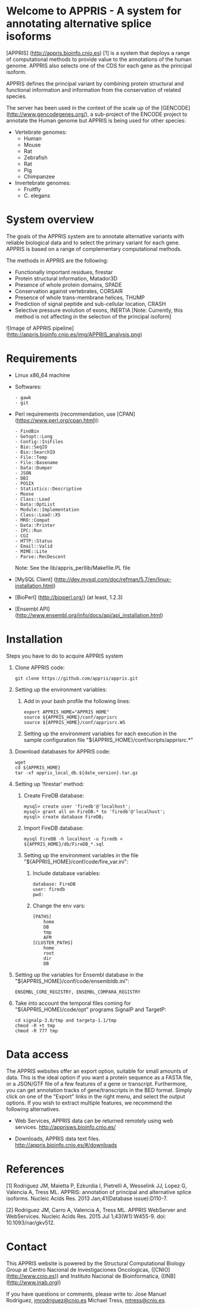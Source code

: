 Welcome to APPRIS - A system for annotating alternative splice isoforms
=======================================================================
[APPRIS] (http://appris.bioinfo.cnio.es) [1] is a system that deploys a range of computational methods to provide value to the annotations of the human genome. APPRIS also selects one of the CDS for each gene as the principal isoform.

APPRIS defines the principal variant by combining protein structural and functional information and information from the conservation of related species.

The server has been used in the context of the scale up of the [GENCODE] (http://www.gencodegenes.org/), a sub-project of the ENCODE project to annotate the Human genome but APPRIS is being used for other species:
  * Vertebrate genomes:
	  * Human
	  * Mouse
	  * Rat
	  * Zebrafish
	  * Rat
	  * Pig
	  * Chimpanzee
  * Invertebrate genomes:
  	  * Fruitfly
  	  * C. elegans  	


System overview
===============
The goals of the APPRIS system are to annotate alternative variants with reliable biological data and to select the primary variant for each gene. APPRIS is based on a range of complementary computational methods.

The methods in APPRIS are the following:
  * Functionally important residues, firestar
  * Protein structural information, Matador3D
  * Presence of whole protein domains, SPADE
  * Conservation against vertebrates, CORSAIR
  * Presence of whole trans-membrane helices, THUMP
  * Prediction of signal peptide and sub-cellular location, CRASH
  * Selective pressure evolution of exons, INERTIA [Note: Currently, this method is not affecting in the selection of the principal isoform]

![Image of APPRIS pipeline] (http://appris.bioinfo.cnio.es/img/APPRIS_analysis.png)


Requirements
============

- Linux x86_64 machine

- Softwares:
  	```
	- gawk
	- git
	```
	
- Perl requirements (recommendation, use [CPAN] (https://www.perl.org/cpan.html)):

	```
	- FindBin
	- Getopt::Long
	- Config::IniFiles
	- Bio::SeqIO
	- Bio::SearchIO
	- File::Temp
	- File::Basename
	- Data::Dumper
	- JSON
	- DBI
	- POSIX
	- Statistics::Descriptive
	- Moose
	- Class::Load
	- Data::OptList
	- Module::Implementation
	- Class::Load::XS
	- MRO::Compat
	- Data::Printer
	- IPC::Run
	- CGI
	- HTTP::Status
	- Email::Valid
	- MIME::Lite
	- Parse::RecDescent
	```
	Note: See the lib/appris_perllib/Makefile.PL file
	
- [MySQL Client] (http://dev.mysql.com/doc/refman/5.7/en/linux-installation.html)

- [BioPerl] (http://bioperl.org/) (at least, 1.2.3)

- [Ensembl API] (http://www.ensembl.org/info/docs/api/api_installation.html)

	
Installation
============

Steps you have to do to acquire APPRIS system

1. Clone APPRIS code:
	```
	git clone https://github.com/appris/appris.git
	```
	
2. Setting up the environment variables:

	1. Add in your bash profile the following lines:
		```  
		export APPRIS_HOME="APPRIS HOME"
		source ${APPRIS_HOME}/conf/apprisrc
		source ${APPRIS_HOME}/conf/apprisrc.WS
		```
				
	2. Setting up the environment variables for each execution in the sample configuration file "${APPRIS_HOME}/conf/scripts/apprisrc.*"

3. Download databases for APPRIS code:
	```
	wget 
	cd ${APPRIS_HOME}
	tar -xf appris_local_db.${date_version}.tar.gz 
	```
	
4. Setting up 'firestar' method:

	1. Create FireDB database:
		```
		mysql> create user 'firedb'@'localhost';
		mysql> grant all on FireDB.* to 'firedb'@'localhost';
		mysql> create database FireDB;
		```
		
	2. Import FireDB database:
		```
		mysql FireDB -h localhost -u firedb < ${APPRIS_HOME}/db/FireDB_*.sql
		```
		
	3. Setting up the environment variables in the file "${APPRIS_HOME}/conf/code/fire_var.ini":

		1. Include database variables:
			```
			database: FireDB
			user: firedb
			pwd:
			```
			
		2. Change the env vars:
			```
			[PATHS]
				home
				DB
				tmp
				AFM
			[CLUSTER_PATHS]
				home
				root
				dir
				DB
			```
						
5. Setting up the variables for Ensembl database in the "${APPRIS_HOME}/conf/code/ensembldb.ini":
	```
	ENSEMBL_CORE_REGISTRY, ENSEMBL_COMPARA_REGISTRY
	```
				
6. Take into account the temporal files coming for "${APPRIS_HOME}/code/opt" programs SignalP and TargetP:
	```
	cd signalp-3.0/tmp and targetp-1.1/tmp
	chmod -R +t tmp
	chmod -R 777 tmp
	```


Data access
===========
The APPRIS websites offer an export option, suitable for small amounts of data. This is the ideal option if you want a protein sequence as a FASTA file, or a JSON/GTF file of a few features of a gene or transcript. Furthermore, you can get annotation tracks of gene/transcripts in the BED format. Simply click on one of the "Export" links in the right menu, and select the output options. If you wish to extract multiple features, we recommend the following alternatives.

  * Web Services, APPRIS data can be returned remotely using web services.
  http://apprisws.bioinfo.cnio.es/

  * Downloads, APPRIS data text files.
  http://appris.bioinfo.cnio.es/#/downloads


References
==========
[1] Rodriguez JM, Maietta P, Ezkurdia I, Pietrelli A, Wesselink JJ, Lopez G, Valencia A, Tress ML.
APPRIS: annotation of principal and alternative splice isoforms. 
Nucleic Acids Res. 2013 Jan;41(Database issue):D110-7.

[2] Rodriguez JM, Carro A, Valencia A, Tress ML. APPRIS WebServer and WebServices.
Nucleic Acids Res. 2015 Jul 1;43(W1):W455-9. doi: 10.1093/nar/gkv512.


Contact
=======
This APPRIS website is powered by the Structural Computational Biology Group at
	Centro Nacional de Investigaciones Oncologicas, ([CNIO] (http://www.cnio.es))
		and
	Instituto Nacional de Bioinformatica, ([INB] (http://www.inab.org))

If you have questions or comments, please write to:
	Jose Manuel Rodríguez, jmrodriguez@cnio.es
	Michael Tress, mtress@cnio.es.

		
